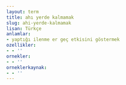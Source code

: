 ```yaml
---
layout: term
title: ahı yerde kalmamak
slug: ahi-yerde-kalmamak
lisan: Türkçe
anlamlar:
- yaptığı ilenme er geç etkisini göstermek
ozellikler:
- - ''
ornekler:
- - ''
orneklerkaynak:
- - ''
---
```

